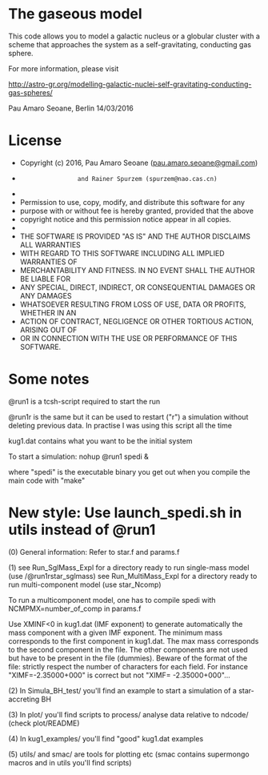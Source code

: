 The gaseous model
=================

This code allows you to model a galactic nucleus or a globular cluster with a scheme that
approaches the system as a self-gravitating, conducting gas sphere.

For more information, please visit

http://astro-gr.org/modelling-galactic-nuclei-self-gravitating-conducting-gas-spheres/

Pau Amaro Seoane, Berlin 14/03/2016

License
=======

* Copyright (c) 2016, Pau Amaro Seoane (pau.amaro.seoane@gmail.com)
*                     and Rainer Spurzem (spurzem@nao.cas.cn)
*
* Permission to use, copy, modify, and distribute this software for any
* purpose with or without fee is hereby granted, provided that the above
* copyright notice and this permission notice appear in all copies.
*
* THE SOFTWARE IS PROVIDED "AS IS" AND THE AUTHOR DISCLAIMS ALL WARRANTIES
* WITH REGARD TO THIS SOFTWARE INCLUDING ALL IMPLIED WARRANTIES OF
* MERCHANTABILITY AND FITNESS. IN NO EVENT SHALL THE AUTHOR BE LIABLE FOR
* ANY SPECIAL, DIRECT, INDIRECT, OR CONSEQUENTIAL DAMAGES OR ANY DAMAGES
* WHATSOEVER RESULTING FROM LOSS OF USE, DATA OR PROFITS, WHETHER IN AN
* ACTION OF CONTRACT, NEGLIGENCE OR OTHER TORTIOUS ACTION, ARISING OUT OF
* OR IN CONNECTION WITH THE USE OR PERFORMANCE OF THIS SOFTWARE.

Some notes
============

 @run1 is a tcsh-script required to start the run

 @run1r is the same but it can be used to restart ("r") a simulation
 without deleting previous data. In practise I was using this script all
 the time

 kug1.dat contains what you want to be the initial system

 To start a simulation: nohup @run1 spedi &

 where "spedi" is the executable binary you get out when you compile the
 main code with "make"

 New style: Use launch_spedi.sh in utils instead of @run1
 ========

(0) General information: Refer to star.f and params.f

(1) see Run_SglMass_Expl for a directory ready to run single-mass model (use
    /@run1rstar_sglmass)
    see Run_MultiMass_Expl for a directory ready to run multi-component model (use
    star_Ncomp)

To run a multicomponent model, one has to compile spedi with
NCMPMX=number_of_comp in params.f

Use XMINF<0 in kug1.dat (IMF exponent) to generate automatically the mass
component with a given IMF exponent. The minimum mass corresponds to the first
component in kug1.dat. The max mass corresponds to the second component in the
file. The other components are not used but have to be present in the file
(dummies). Beware of the format of the file: strictly respect the number of
characters for each field. For instance "XIMF=-2.35000+000" is correct but not
"XIMF= -2.35000+000"...

(2) In Simula_BH_test/ you'll find an example to start a simulation of a star-accreting BH

(3) In plot/ you'll find scripts to process/ analyse data relative to
    ndcode/ (check plot/README)

(4) In kug1_examples/ you'll find "good" kug1.dat examples

(5) utils/ and smac/ are tools for plotting etc
   (smac contains supermongo macros and in utils you'll find scripts)
